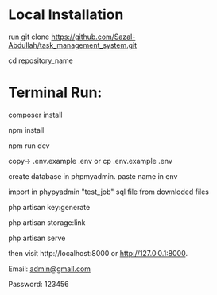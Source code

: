 # Local Installation

run git clone https://github.com/Sazal-Abdullah/task_management_system.git

cd repository_name



# Terminal Run:

composer install 

npm install

npm run dev

copy-> .env.example .env or cp .env.example .env

create database in phpmyadmin. paste name in env 

import in phypyadmin "test_job" sql file from downloded files

php artisan key:generate

php artisan storage:link

php artisan serve

then visit http://localhost:8000 or http://127.0.0.1:8000.


Email: admin@gmail.com

Password: 123456
